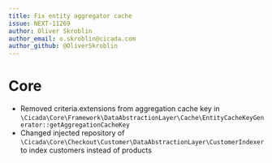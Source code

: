 ```yaml
---
title: Fix entity aggregator cache
issue: NEXT-11269
author: Oliver Skroblin
author_email: o.skroblin@cicada.com 
author_github: @OliverSkroblin
---
```

# Core
* Removed criteria.extensions from aggregation cache key in `\Cicada\Core\Framework\DataAbstractionLayer\Cache\EntityCacheKeyGenerator::getAggregationCacheKey`
* Changed injected repository of `\Cicada\Core\Checkout\Customer\DataAbstractionLayer\CustomerIndexer` to index customers instead of products  
